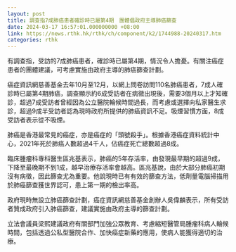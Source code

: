 ```yaml
---
layout: post
title: 調查指7成肺癌患者確診時已屬第4期　團體倡政府主導肺癌篩查
date: 2024-03-17 16:57:01.000000000 +08:00
link: https://news.rthk.hk/rthk/ch/component/k2/1744988-20240317.htm
categories: rthk
---
```


有調查指，受訪的7成肺癌患者，確診時已屬第4期，情況令人擔憂。有關注癌症患者的團體建議，可考慮實施由政府主導的肺癌篩查計劃。

癌症資訊網慈善基金去年10月至12月，以網上問卷訪問110名肺癌患者，7成人確診時已屬第4期肺癌，調查顯示約6成受訪者在病徵出現後，需要3個月以上才知確診，超過7成受訪者曾經因為公立醫院輪候時間過長，而考慮或選擇向私家醫生求診，超過9成半受訪者認為現時政府所提供的肺癌資訊不足。吸煙習慣方面，8成受訪者表示從不吸煙。

肺癌是香港最常見的癌症，亦是癌症的「頭號殺手」。根據香港癌症資料統計中心，2021年死於肺癌人數超過4千人，佔癌症死亡總數超過8成。

臨床腫瘤科專科醫生區兆基表示，肺癌的5年存活率，由發現最早期的超過9成，下降至最晚期不到1成，越早治療存活率會越高。區兆基說，由於大部分肺癌初期沒有病徵，因此篩查尤為重要。他說現時已有有效的篩查方法，低劑量電腦掃描用於肺癌篩查獲世界認可，患上第一期的檢出率高。

政府現時無設立肺癌篩查計劃，癌症資訊網慈善基金創辦人吳偉麟表示，所有受訪者贊成政府引入肺癌篩查，建議實施由政府主導的篩查計劃。

立法會議員梁熙建議政府有關部門加強公眾教育、考慮縮短醫管局腫瘤科病人輪候時間，包括透過公私型醫院合作、加快癌症新藥的應用，使病人能獲得適切的治療。
